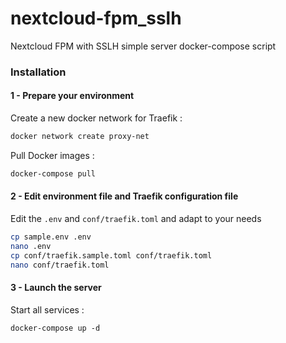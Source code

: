 # nextcloud-fpm_sslh
Nextcloud FPM with SSLH simple server docker-compose script

### Installation

#### 1 - Prepare your environment

Create a new docker network for Traefik :
```bash
docker network create proxy-net
```

Pull Docker images :
```bash
docker-compose pull 
```

#### 2 - Edit environment file and Traefik configuration file

Edit the `.env` and `conf/traefik.toml` and adapt to your needs
```bash
cp sample.env .env
nano .env
cp conf/traefik.sample.toml conf/traefik.toml
nano conf/traefik.toml
```

#### 3 - Launch the server

Start all services :
```
docker-compose up -d
```
